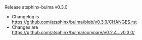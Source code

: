 Release atsphinx-bulma v0.3.0

- Changelog is https://github.com/atsphinx/bulma/blob/v0.3.0/CHANGES.rst
- Changes are https://github.com/atsphinx/bulma/compare/v0.2.4...v0.3.0/
